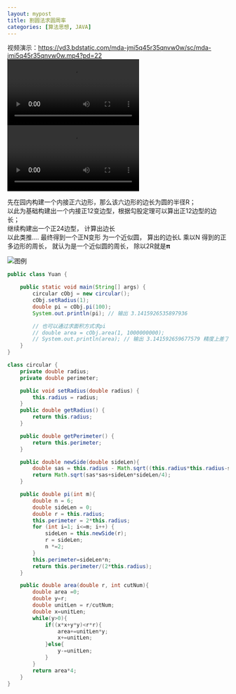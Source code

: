 ```yaml
---
layout: mypost
title: 割圆法求圆周率
categories: [算法思想, JAVA]
---
```


视频演示：https://vd3.bdstatic.com/mda-jmi5q45r35qnvw0w/sc/mda-jmi5q45r35qnvw0w.mp4?pd=22
<video src="https://vd3.bdstatic.com/mda-jmi5q45r35qnvw0w/sc/mda-jmi5q45r35qnvw0w.mp4?pd=22" controls="controls" >您的浏览器不支持播放该视频！</video>
<video  x-webkit-airplay="allow" webkit-playsinline="" jw-loaded="data" src="https://vd3.bdstatic.com/mda-jmi5q45r35qnvw0w/sc/mda-jmi5q45r35qnvw0w.mp4?pd=22"></video>

先在园内构建一个内接正六边形，那么该六边形的边长为圆的半径R；   
以此为基础构建出一个内接正12变边型，根据勾股定理可以算出正12边型的边长；  
继续构建出一个正24边型， 计算出边长   
以此类推....
最终得到一个正N变形 为一个近似圆， 算出的边长L 乘以N 得到的正多边形的周长， 就认为是一个近似圆的周长， 除以2R就是𝛑 

![图例](geyuanfa.jpg)

````java
public class Yuan {

    public static void main(String[] args) {
        circular cObj = new circular();
        cObj.setRadius(1);
        double pi = cObj.pi(100);
        System.out.println(pi); // 输出 3.1415926535897936

        // 也可以通过求面积方式求pi 
        // double area = cObj.area(1, 1000000000);
        // System.out.println(area); // 输出 3.141592659677579 精度上差了一些
    }
}

class circular {
    private double radius;
    private double perimeter;

    public void setRadius(double radius) {
        this.radius = radius;
    }
    public double getRadius() {
        return this.radius;
    }

    public double getPerimeter() {
        return this.perimeter;
    }

    public double newSide(double sideLen){
        double sas = this.radius - Math.sqrt((this.radius*this.radius-sideLen*sideLen/4));
        return Math.sqrt(sas*sas+sideLen*sideLen/4);
    }

    public double pi(int m){
        double n = 6;
        double sideLen = 0;
        double r = this.radius;
        this.perimeter = 2*this.radius;
        for (int i=1; i<=m; i++) {
            sideLen = this.newSide(r);
            r = sideLen;
            n *=2;
        }
        this.perimeter=sideLen*n;
        return this.perimeter/(2*this.radius);
    }

    public double area(double r, int cutNum){
        double area =0;
        double y=r;
        double unitLen = r/cutNum;
        double x=unitLen;
        while(y>0){
            if((x*x+y*y)<r*r){
                area+=unitLen*y;
                x+=unitLen;
            }else{
                y-=unitLen;
            }
        }
        return area*4;
    }
}  


````

